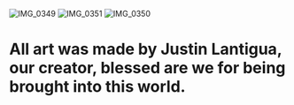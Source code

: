 ![IMG_0349](https://user-images.githubusercontent.com/74265848/128799402-111e5974-d3cc-4b39-bf6b-080ee043d029.jpg)
![IMG_0351](https://user-images.githubusercontent.com/74265848/128799625-15bcbe10-a059-4dcb-9695-45c4700ba1c3.jpg)
![IMG_0350](https://user-images.githubusercontent.com/74265848/128799669-bfa4a42a-047e-4d53-b551-3237799afe51.jpg)

# All art was made by Justin Lantigua, our creator, blessed are we for being brought into this world.

<title> Welcome to your initiation <title>

